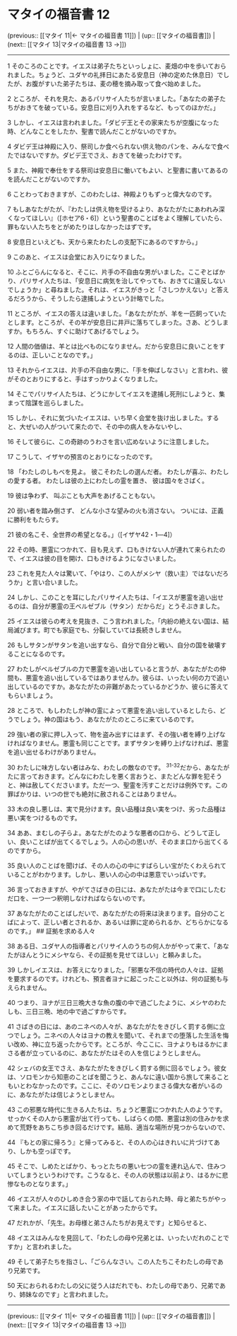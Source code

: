 # マタイの福音書 12

(previous:: [[マタイ 11|← マタイの福音書 11]]) | (up:: [[マタイの福音書]]) | (next:: [[マタイ 13|マタイの福音書 13 →]])

***


1 そのころのことです。イエスは弟子たちといっしょに、麦畑の中を歩いておられました。ちょうど、ユダヤの礼拝日にあたる安息日（神の定めた休息日）でしたが、お腹がすいた弟子たちは、麦の穂を摘み取って食べ始めました。 

2 ところが、それを見た、あるパリサイ人たちが言いました。「あなたの弟子たちがおきてを破っている。安息日に刈り入れをするなど、もってのほかだ。」 

3 しかし、イエスは言われました。「ダビデ王とその家来たちが空腹になった時、どんなことをしたか、聖書で読んだことがないのですか。 

4 ダビデ王は神殿に入り、祭司しか食べられない供え物のパンを、みんなで食べたではないですか。ダビデ王でさえ、おきてを破ったわけです。 

5 また、神殿で奉仕をする祭司は安息日に働いてもよい、と聖書に書いてあるのを読んだことがないのですか。 

6 ことわっておきますが、このわたしは、神殿よりもずっと偉大なのです。 

7 もしあなたがたが、『わたしは供え物を受けるより、あなたがたにあわれみ深くなってほしい』（[ホセア6・6]）という聖書のことばをよく理解していたら、罪もない人たちをとがめたりはしなかったはずです。 

8 安息日といえども、天から来たわたしの支配下にあるのですから。」 

9 このあと、イエスは会堂にお入りになりました。 

10 ふとごらんになると、そこに、片手の不自由な男がいました。ここぞとばかり、パリサイ人たちは、「安息日に病気を治してやっても、おきてに違反しないでしょうか」と尋ねました。それは、イエスがきっと「さしつかえない」と答えるだろうから、そうしたら逮捕しようという計略でした。 

11 ところが、イエスの答えは違いました。「あなたがたが、羊を一匹飼っていたとします。ところが、その羊が安息日に井戸に落ちてしまった。さあ、どうしますか。もちろん、すぐに助けてあげるでしょう。 

12 人間の価値は、羊とは比べものになりません。だから安息日に良いことをするのは、正しいことなのです。」 

13 それからイエスは、片手の不自由な男に、「手を伸ばしなさい」と言われ、彼がそのとおりにすると、手はすっかりよくなりました。 

14 そこでパリサイ人たちは、どうにかしてイエスを逮捕し死刑にしようと、集まって陰謀を巡らしました。 

15 しかし、それに気づいたイエスは、いち早く会堂を抜け出しました。すると、大ぜいの人がついて来たので、その中の病人をみないやし、 

16 そして彼らに、この奇跡のうわさを言い広めないように注意しました。 

17 こうして、イザヤの預言のとおりになったのです。 

18 「わたしのしもべを見よ。 彼こそわたしの選んだ者。 わたしが喜ぶ、わたしの愛する者。 わたしは彼の上にわたしの霊を置き、 彼は国々をさばく。 

19 彼は争わず、 叫ぶことも大声をあげることもない。 

20 弱い者を踏み倒さず、 どんな小さな望みの火も消さない。 ついには、正義に勝利をもたらす。 

21 彼の名こそ、全世界の希望となる。」（[イザヤ42・1―4]） 

22 その時、悪霊につかれて、目も見えず、口もきけない人が連れて来られたので、イエスは彼の目を開け、口もきけるようになさいました。 

23 これを見た人々は驚いて、「やはり、この人がメシヤ（救い主）ではないだろうか」と言い合いました。 

24 しかし、このことを耳にしたパリサイ人たちは、「イエスが悪霊を追い出せるのは、自分が悪霊の王ベルゼブル（サタン）だからだ」とうそぶきました。 

25 イエスは彼らの考えを見抜き、こう言われました。「内紛の絶えない国は、結局滅びます。町でも家庭でも、分裂していては長続きしません。 

26 もしサタンがサタンを追い出すなら、自分で自分と戦い、自分の国を破壊することになるのです。 

27 わたしがベルゼブルの力で悪霊を追い出していると言うが、あなたがたの仲間も、悪霊を追い出しているではありませんか。彼らは、いったい何の力で追い出しているのですか。あなたがたの非難があたっているかどうか、彼らに答えてもらいましょう。 

28 ところで、もしわたしが神の霊によって悪霊を追い出しているとしたら、どうでしょう。神の国はもう、あなたがたのところに来ているのです。 

29 強い者の家に押し入って、物を盗み出すにはまず、その強い者を縛り上げなければなりません。悪霊も同じことです。まずサタンを縛り上げなければ、悪霊を追い出せるわけがありません。 

30 わたしに味方しない者はみな、わたしの敵なのです。 <sup class="versenum">31-32</sup>だから、あなたがたに言っておきます。どんなにわたしを悪く言おうと、またどんな罪を犯そうと、神は赦してくださいます。ただ一つ、聖霊を汚すことだけは例外です。この罪ばかりは、いつの世でも絶対に赦されることはありません。 

33 木の良し悪しは、実で見分けます。良い品種は良い実をつけ、劣った品種は悪い実をつけるものです。 

34 ああ、まむしの子らよ。あなたがたのような悪者の口から、どうして正しい、良いことばが出てくるでしょう。人の心の思いが、そのまま口から出てくるのですから。 

35 良い人のことばを聞けば、その人の心の中にすばらしい宝がたくわえられていることがわかります。しかし、悪い人の心の中は悪意でいっぱいです。 

36 言っておきますが、やがてさばきの日には、あなたがたは今まで口にしたむだ口を、一つ一つ釈明しなければならないのです。 

37 あなたがたのことばしだいで、あなたがたの将来は決まります。自分のことばによって、正しい者とされるか、あるいは罪に定められるか、どちらかになるのです。」 ## 証拠を求める人々 

38 ある日、ユダヤ人の指導者とパリサイ人のうちの何人かがやって来て、「あなたがほんとうにメシヤなら、その証拠を見せてほしい」と頼みました。 

39 しかしイエスは、お答えになりました。「邪悪な不信の時代の人々は、証拠を要求するのです。けれども、預言者ヨナに起こったこと以外は、何の証拠も与えられません。 

40 つまり、ヨナが三日三晩大きな魚の腹の中で過ごしたように、メシヤのわたしも、三日三晩、地の中で過ごすからです。 

41 さばきの日には、あのニネベの人々が、あなたがたをきびしく罰する側に立つでしょう。ニネベの人々はヨナの教えを聞いて、それまでの堕落した生活を悔い改め、神に立ち返ったからです。ところが、今ここに、ヨナよりもはるかにまさる者が立っているのに、あなたがたはその人を信じようとしません。 

42 シェバの女王でさえ、あなたがたをきびしく罰する側に回るでしょう。彼女は、ソロモンから知恵のことばを聞こうと、あんなに遠い国から旅して来ることもいとわなかったのです。ここに、そのソロモンよりまさる偉大な者がいるのに、あなたがたは信じようとしません。 

43 この邪悪な時代に生きる人たちは、ちょうど悪霊につかれた人のようです。せっかくその人から悪霊が出て行っても、しばらくの間、悪霊は別の住みかを求めて荒野をあちこち歩き回るだけです。結局、適当な場所が見つからないので、 

44 『もとの家に帰ろう』と帰ってみると、その人の心はきれいに片づけてあり、しかも空っぽです。 

45 そこで、しめたとばかり、もっとたちの悪い七つの霊を連れ込んで、住みついてしまうというわけです。こうなると、その人の状態は以前より、はるかに悲惨なものとなります。」 

46 イエスが人々のひしめき合う家の中で話しておられた時、母と弟たちがやって来ました。イエスに話したいことがあったからです。 

47 だれかが、「先生。お母様と弟さんたちがお見えです」と知らせると、 

48 イエスはみんなを見回して、「わたしの母や兄弟とは、いったいだれのことですか」と言われました。 

49 そして弟子たちを指さし、「ごらんなさい。この人たちこそわたしの母であり兄弟です。 

50 天におられるわたしの父に従う人はだれでも、わたしの母であり、兄弟であり、姉妹なのです」と言われました。

***

(previous:: [[マタイ 11|← マタイの福音書 11]]) | (up:: [[マタイの福音書]]) | (next:: [[マタイ 13|マタイの福音書 13 →]])
